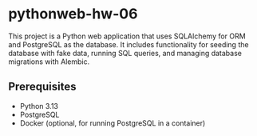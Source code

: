 # pythonweb-hw-06

This project is a Python web application that uses SQLAlchemy for ORM and PostgreSQL as the database. It includes functionality for seeding the database with fake data, running SQL queries, and managing database migrations with Alembic.

## Prerequisites

- Python 3.13
- PostgreSQL
- Docker (optional, for running PostgreSQL in a container)
